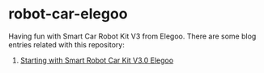 # robot-car-elegoo
Having fun with Smart Car Robot Kit V3 from Elegoo.
There are some blog entries related with this repository:
1. [Starting with Smart Robot Car Kit V3.0 Elegoo](https://davimuri.blogspot.com/2018/05/starting-with-smart-robot-car-kit-v30.html)

